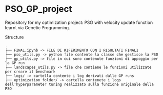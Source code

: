 # PSO_GP_project
Repository for my optimization project: PSO with velocity update function learnt via Genetic Programming.

Structure

```
.
├── FINAL.ipynb -> FILE DI RIFERIMENTO CON I RISULTATI FINALI
├── pso_utils.py -> python file contente la classe che gestisce la PSO
├── gp_utils.py -> file in cui sono contenute funzioni di appoggio per la GP run
├── landscapes_utils.py -> file che contiene le funzioni utilizzate per creare il benchmark
├── logs/ -> cartella contente i log derivati dalle GP runs
├── optimization_folder/ -> cartella contenete i logs dell'hyperparameter tuning realizzato sulla funzione originale della PSO
```
